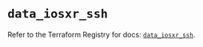 # `data_iosxr_ssh`

Refer to the Terraform Registry for docs: [`data_iosxr_ssh`](https://registry.terraform.io/providers/ciscodevnet/iosxr/0.6.0/docs/data-sources/ssh).
